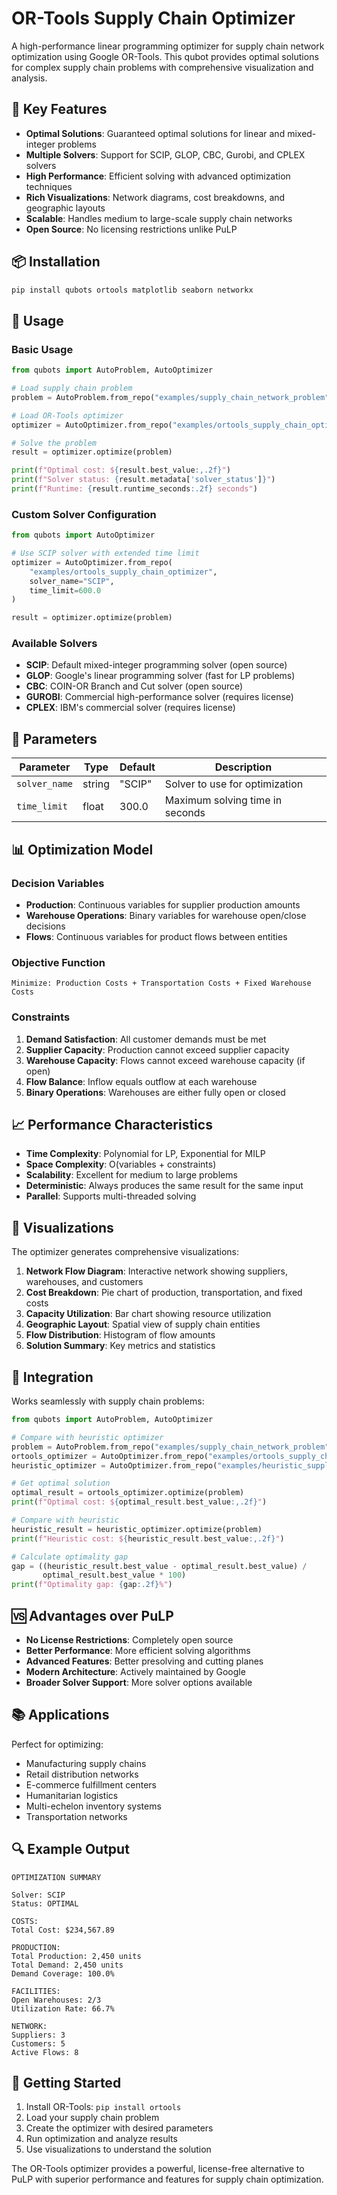 # OR-Tools Supply Chain Optimizer

A high-performance linear programming optimizer for supply chain network optimization using Google OR-Tools. This qubot provides optimal solutions for complex supply chain problems with comprehensive visualization and analysis.

## 🚀 Key Features

- **Optimal Solutions**: Guaranteed optimal solutions for linear and mixed-integer problems
- **Multiple Solvers**: Support for SCIP, GLOP, CBC, Gurobi, and CPLEX solvers
- **High Performance**: Efficient solving with advanced optimization techniques
- **Rich Visualizations**: Network diagrams, cost breakdowns, and geographic layouts
- **Scalable**: Handles medium to large-scale supply chain networks
- **Open Source**: No licensing restrictions unlike PuLP

## 📦 Installation

```bash
pip install qubots ortools matplotlib seaborn networkx
```

## 🎯 Usage

### Basic Usage

```python
from qubots import AutoProblem, AutoOptimizer

# Load supply chain problem
problem = AutoProblem.from_repo("examples/supply_chain_network_problem")

# Load OR-Tools optimizer
optimizer = AutoOptimizer.from_repo("examples/ortools_supply_chain_optimizer")

# Solve the problem
result = optimizer.optimize(problem)

print(f"Optimal cost: ${result.best_value:,.2f}")
print(f"Solver status: {result.metadata['solver_status']}")
print(f"Runtime: {result.runtime_seconds:.2f} seconds")
```

### Custom Solver Configuration

```python
from qubots import AutoOptimizer

# Use SCIP solver with extended time limit
optimizer = AutoOptimizer.from_repo(
    "examples/ortools_supply_chain_optimizer",
    solver_name="SCIP",
    time_limit=600.0
)

result = optimizer.optimize(problem)
```

### Available Solvers

- **SCIP**: Default mixed-integer programming solver (open source)
- **GLOP**: Google's linear programming solver (fast for LP problems)
- **CBC**: COIN-OR Branch and Cut solver (open source)
- **GUROBI**: Commercial high-performance solver (requires license)
- **CPLEX**: IBM's commercial solver (requires license)

## 🔧 Parameters

| Parameter | Type | Default | Description |
|-----------|------|---------|-------------|
| `solver_name` | string | "SCIP" | Solver to use for optimization |
| `time_limit` | float | 300.0 | Maximum solving time in seconds |

## 📊 Optimization Model

### Decision Variables
- **Production**: Continuous variables for supplier production amounts
- **Warehouse Operations**: Binary variables for warehouse open/close decisions
- **Flows**: Continuous variables for product flows between entities

### Objective Function
```
Minimize: Production Costs + Transportation Costs + Fixed Warehouse Costs
```

### Constraints
1. **Demand Satisfaction**: All customer demands must be met
2. **Supplier Capacity**: Production cannot exceed supplier capacity
3. **Warehouse Capacity**: Flows cannot exceed warehouse capacity (if open)
4. **Flow Balance**: Inflow equals outflow at each warehouse
5. **Binary Operations**: Warehouses are either fully open or closed

## 📈 Performance Characteristics

- **Time Complexity**: Polynomial for LP, Exponential for MILP
- **Space Complexity**: O(variables + constraints)
- **Scalability**: Excellent for medium to large problems
- **Deterministic**: Always produces the same result for the same input
- **Parallel**: Supports multi-threaded solving

## 🎨 Visualizations

The optimizer generates comprehensive visualizations:

1. **Network Flow Diagram**: Interactive network showing suppliers, warehouses, and customers
2. **Cost Breakdown**: Pie chart of production, transportation, and fixed costs
3. **Capacity Utilization**: Bar chart showing resource utilization
4. **Geographic Layout**: Spatial view of supply chain entities
5. **Flow Distribution**: Histogram of flow amounts
6. **Solution Summary**: Key metrics and statistics

## 🔗 Integration

Works seamlessly with supply chain problems:

```python
from qubots import AutoProblem, AutoOptimizer

# Compare with heuristic optimizer
problem = AutoProblem.from_repo("examples/supply_chain_network_problem")
ortools_optimizer = AutoOptimizer.from_repo("examples/ortools_supply_chain_optimizer")
heuristic_optimizer = AutoOptimizer.from_repo("examples/heuristic_supply_chain_optimizer")

# Get optimal solution
optimal_result = ortools_optimizer.optimize(problem)
print(f"Optimal cost: ${optimal_result.best_value:,.2f}")

# Compare with heuristic
heuristic_result = heuristic_optimizer.optimize(problem)
print(f"Heuristic cost: ${heuristic_result.best_value:,.2f}")

# Calculate optimality gap
gap = ((heuristic_result.best_value - optimal_result.best_value) / 
       optimal_result.best_value * 100)
print(f"Optimality gap: {gap:.2f}%")
```

## 🆚 Advantages over PuLP

- **No License Restrictions**: Completely open source
- **Better Performance**: More efficient solving algorithms
- **Advanced Features**: Better presolving and cutting planes
- **Modern Architecture**: Actively maintained by Google
- **Broader Solver Support**: More solver options available

## 📚 Applications

Perfect for optimizing:
- Manufacturing supply chains
- Retail distribution networks
- E-commerce fulfillment centers
- Humanitarian logistics
- Multi-echelon inventory systems
- Transportation networks

## 🔍 Example Output

```
OPTIMIZATION SUMMARY

Solver: SCIP
Status: OPTIMAL

COSTS:
Total Cost: $234,567.89

PRODUCTION:
Total Production: 2,450 units
Total Demand: 2,450 units
Demand Coverage: 100.0%

FACILITIES:
Open Warehouses: 2/3
Utilization Rate: 66.7%

NETWORK:
Suppliers: 3
Customers: 5
Active Flows: 8
```

## 🚀 Getting Started

1. Install OR-Tools: `pip install ortools`
2. Load your supply chain problem
3. Create the optimizer with desired parameters
4. Run optimization and analyze results
5. Use visualizations to understand the solution

The OR-Tools optimizer provides a powerful, license-free alternative to PuLP with superior performance and features for supply chain optimization.
